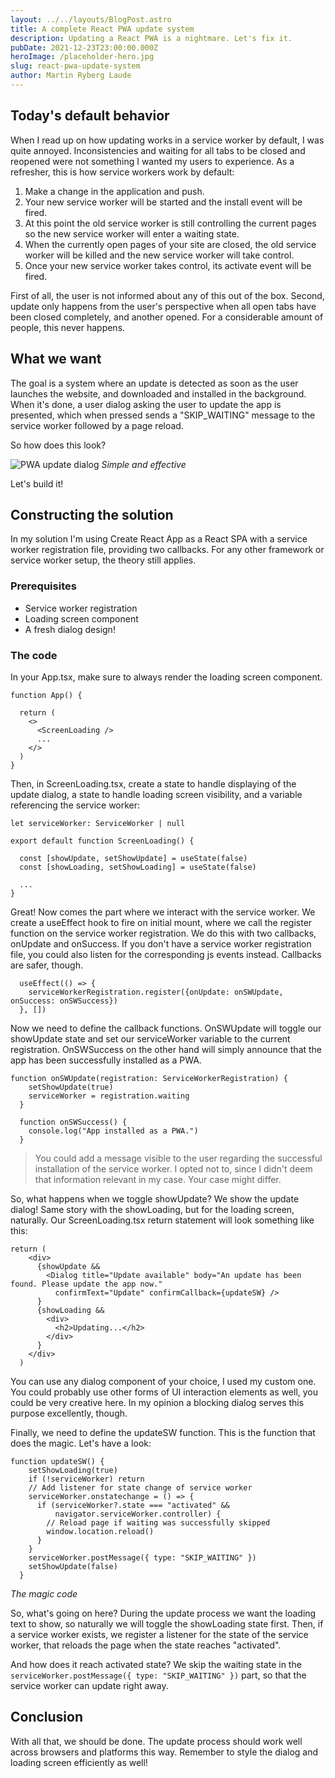 ```yaml
---
layout: ../../layouts/BlogPost.astro
title: A complete React PWA update system
description: Updating a React PWA is a nightmare. Let's fix it.
pubDate: 2021-12-23T23:00:00.000Z
heroImage: /placeholder-hero.jpg
slug: react-pwa-update-system
author: Martin Ryberg Laude
---
```


## Today's default behavior
When I read up on how updating works in a service worker by default, I was quite annoyed. Inconsistencies and waiting for all tabs to be closed and reopened were not something I wanted my users to experience. As a refresher, this is how service workers work by default:

1. Make a change in the application and push.
2. Your new service worker will be started and the install event will be fired.
3. At this point the old service worker is still controlling the current pages so the new service worker will enter a waiting state.
4. When the currently open pages of your site are closed, the old service worker will be killed and the new service worker will take control.
5. Once your new service worker takes control, its activate event will be fired.

First of all, the user is not informed about any of this out of the box. Second, update only happens from the user's perspective when all open tabs have been closed completely, and another opened. For a considerable amount of people, this never happens.

## What we want
The goal is a system where an update is detected as soon as the user launches the website, and downloaded and installed in the background. When it's done, a user dialog asking the user to update the app is presented, which when pressed sends a "SKIP_WAITING" message to the service worker followed by a page reload. 

So how does this look? 

![PWA update dialog](//images.ctfassets.net/i5kwj2n2u0ae/14XLXNHngn4Sn4F6hGdQ6C/95854ffcbcee0261e4d46e13bc730c7e/Screenshot_20211224-180100.png)
*Simple and effective*

Let's build it!

## Constructing the solution
In my solution I'm using Create React App as a React SPA with a service worker registration file, providing two callbacks. For any other framework or service worker setup, the theory still applies.

### Prerequisites
* Service worker registration
* Loading screen component
* A fresh dialog design!

### The code
In your App.tsx, make sure to always render the loading screen component.

```tsx
function App() {

  return (
    <>
      <ScreenLoading />
      ...
    </>
  )
}
```

Then, in ScreenLoading.tsx, create a state to handle displaying of the update dialog, a state to handle loading screen visibility, and a variable referencing the service worker:

```tsx
let serviceWorker: ServiceWorker | null

export default function ScreenLoading() {

  const [showUpdate, setShowUpdate] = useState(false)
  const [showLoading, setShowLoading] = useState(false)

  ...
}
```

Great! Now comes the part where we interact with the service worker. We create a useEffect hook to fire on initial mount, where we call the register function on the service worker registration. We do this with two callbacks, onUpdate and onSuccess. If you don't have a service worker registration file, you could also listen for the corresponding js events instead. Callbacks are safer, though. 

```tsx
  useEffect(() => {
    serviceWorkerRegistration.register({onUpdate: onSWUpdate, onSuccess: onSWSuccess})
  }, [])
```

Now we need to define the callback functions. OnSWUpdate will toggle our showUpdate state and set our serviceWorker variable to the current registration. OnSWSuccess on the other hand will simply announce that the app has been successfully installed as a PWA.

```tsx
function onSWUpdate(registration: ServiceWorkerRegistration) {
    setShowUpdate(true)
    serviceWorker = registration.waiting
  }

  function onSWSuccess() {
    console.log("App installed as a PWA.")
  }
```

> You could add a message visible to the user regarding the successful installation of the service worker. I opted not to, since I didn't deem that information relevant in my case. Your case might differ.

So, what happens when we toggle showUpdate? We show the update dialog! Same story with the showLoading, but for the loading screen, naturally. Our ScreenLoading.tsx return statement will look something like this:

```tsx
return (
    <div>
      {showUpdate && 
        <Dialog title="Update available" body="An update has been found. Please update the app now."
          confirmText="Update" confirmCallback={updateSW} />
      }
      {showLoading &&
        <div>
          <h2>Updating...</h2>
        </div>
      }
    </div>
  )
```

You can use any dialog component of your choice, I used my custom one. You could probably use other forms of UI interaction elements as well, you could be very creative here. In my opinion a blocking dialog serves this purpose excellently, though. 

Finally, we need to define the updateSW function. This is the function that does the magic. Let's have a look:

```tsx
function updateSW() {
    setShowLoading(true)
    if (!serviceWorker) return
    // Add listener for state change of service worker
    serviceWorker.onstatechange = () => {
      if (serviceWorker?.state === "activated" &&
          navigator.serviceWorker.controller) {
        // Reload page if waiting was successfully skipped
        window.location.reload()
      }
    }
    serviceWorker.postMessage({ type: "SKIP_WAITING" })
    setShowUpdate(false)
  }
```
*The magic code*

So, what's going on here? During the update process we want the loading text to show, so naturally we will toggle the showLoading state first. Then, if a service worker exists, we register a listener for the state of the service worker, that reloads the page when the state reaches "activated".

And how does it reach activated state? We skip the waiting state in the `serviceWorker.postMessage({ type: "SKIP_WAITING" })` part, so that the service worker can update right away. 

## Conclusion
With all that, we should be done. The update process should work well across browsers and platforms this way. Remember to style the dialog and loading screen efficiently as well!